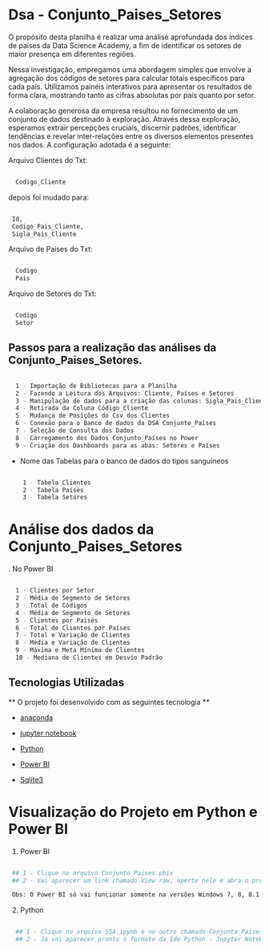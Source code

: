 # Dsa - Conjunto_Paises_Setores

O propósito desta planilha é realizar uma análise aprofundada dos índices de países da Data Science Academy, a fim de identificar os setores de maior presença em diferentes regiões.

Nessa investigação, empregamos uma abordagem simples que envolve a agregação dos códigos de setores para calcular totais específicos para cada país. 
Utilizamos painéis interativos para apresentar os resultados de forma clara, mostrando tanto as cifras absolutas por país quanto por setor.

A colaboração generosa da empresa resultou no fornecimento de um conjunto de dados destinado à exploração. Através dessa exploração, esperamos extrair percepções cruciais, 
discernir padrões, identificar tendências e revelar inter-relações entre os diversos elementos presentes nos dados. A configuração adotada é a seguinte:

Arquivo Clientes do Txt: 

```bash

  Codigo_Cliente
```
depois foi mudado para: 

```bash

 Id,
 Codigo_Pais_Cliente,
 Sigla_Pais_Cliente

```

Arquivo de Países do Txt: 

```bash

  Codigo
  Pais

```

Arquivo de Setores do Txt: 

```bash

  Codigo
  Setor
```

## Passos para a realização das análises da Conjunto_Paises_Setores. 

```bash

  1 - Importação de Bibliotecas para a Planilha
  2 - Fazendo a Leitura dos Arquivos: Cliente, Países e Setores
  3 - Manipulação de dados para a criação das colunas: Sigla_Pais_Cliente, Codigo_Pais_Cliente
  4 - Retirada da Coluna Código_Cliente
  5 - Mudança de Posições do Csv dos Clientes
  6 - Conexão para o Banco de dados da DSA Conjunto_Países
  7 - Seleção de Consulta dos Dados
  8 - Carregamento dos Dados Conjunto_Países no Power 
  9 - Criação dos Dashboards para as abas: Setores e Países

```

* Nome das Tabelas para o banco de dados do tipos sanguíneos

```bash

    1 - Tabela Clientes
    2 - Tabela Países
    3 - Tabela Setores 
```

# Análise dos dados da Conjunto_Paises_Setores

. No Power BI 

```bash

  1 - Clientes por Setor
  2 - Média de Segmento de Setores
  3 - Total de Códigos
  4 - Média de Segmento de Setores
  5 - Clientes por Paisés
  6 - Total de Clientes por Países
  7 - Total e Variação de Clientes
  8 - Média e Variação de Clientes
  9 - Máxima e Meta Mínima de Clientes
  10 - Mediana de Clientes em Desvio Padrão

```

## Tecnologias Utilizadas  

** O projeto foi desenvolvido com as seguintes tecnologia ** 

- [anaconda](https://www.anaconda.com/) 

- [jupyter notebook](https://jupyter.org/)

- [Python](https://www.python.org/)

- [Power BI](https://powerbi.microsoft.com/pt-br/)

- [Sqlite3](https://www.sqlite.org/index.html)

# Visualização do Projeto em Python e Power BI 

 1. Power BI

 ```bash

  ## 1 - Clique no arquivo Conjunto_Paises.pbix 
  ## 2 - Vai aparecer um link chamado View raw, aperte nele e abra o projeto no Power BI Desktop

  Obs: O Power BI só vai funcionar somente na versões Windows 7, 8, 8.1, 10 ou 11

```

 2. Python
    
```bash

  ## 1 - Clique no arquivo SSA.ipynb e no outro chamado Conjunto_Paises.ipynb
  ## 2 - Já vai aparecer pronto o formato da Ide Python - Jupyter Notebook para a visualização do código 

```

